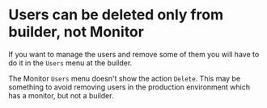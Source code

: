 # Users can be deleted only from builder, not Monitor

If you want to manage the users and remove some of them you will have to
do it in the `Users` menu at the builder.

The Monitor `Users` menu doesn't show the action `Delete`. This may be
something to avoid removing users in the production environment which
has a monitor, but not a builder.
